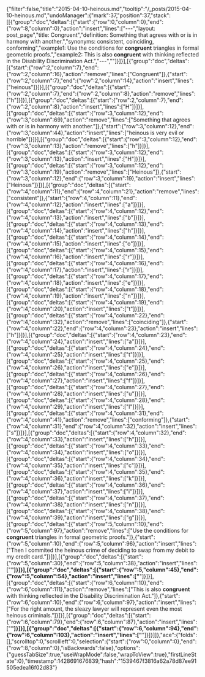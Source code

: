 {"filter":false,"title":"2015-04-10-heinous.md","tooltip":"/_posts/2015-04-10-heinous.md","undoManager":{"mark":37,"position":37,"stack":[[{"group":"doc","deltas":[{"start":{"row":0,"column":0},"end":{"row":8,"column":0},"action":"insert","lines":["---","layout: post_page","title: Congruent","definition: Something that agrees with or is in harmony with another.","synonyms:  consistent, coinciding, conforming","example1: Use the conditions for <strong>congruent</strong> triangles in formal geometric proofs.","example2: This is also <strong>congruent</strong> with thinking reflected in the Disability Discrimination Act.","---",""]}]}],[{"group":"doc","deltas":[{"start":{"row":2,"column":7},"end":{"row":2,"column":16},"action":"remove","lines":["Congruent"]},{"start":{"row":2,"column":7},"end":{"row":2,"column":14},"action":"insert","lines":["heinous"]}]}],[{"group":"doc","deltas":[{"start":{"row":2,"column":7},"end":{"row":2,"column":8},"action":"remove","lines":["h"]}]}],[{"group":"doc","deltas":[{"start":{"row":2,"column":7},"end":{"row":2,"column":8},"action":"insert","lines":["H"]}]}],[{"group":"doc","deltas":[{"start":{"row":3,"column":12},"end":{"row":3,"column":69},"action":"remove","lines":["Something that agrees with or is in harmony with another."]},{"start":{"row":3,"column":12},"end":{"row":3,"column":44},"action":"insert","lines":["heinous is very evil or horrible"]}]}],[{"group":"doc","deltas":[{"start":{"row":3,"column":12},"end":{"row":3,"column":13},"action":"remove","lines":["h"]}]}],[{"group":"doc","deltas":[{"start":{"row":3,"column":12},"end":{"row":3,"column":13},"action":"insert","lines":["H"]}]}],[{"group":"doc","deltas":[{"start":{"row":3,"column":12},"end":{"row":3,"column":19},"action":"remove","lines":["Heinous"]},{"start":{"row":3,"column":12},"end":{"row":3,"column":19},"action":"insert","lines":["Heinous"]}]}],[{"group":"doc","deltas":[{"start":{"row":4,"column":11},"end":{"row":4,"column":21},"action":"remove","lines":["consistent"]},{"start":{"row":4,"column":11},"end":{"row":4,"column":12},"action":"insert","lines":["a"]}]}],[{"group":"doc","deltas":[{"start":{"row":4,"column":12},"end":{"row":4,"column":13},"action":"insert","lines":["b"]}]}],[{"group":"doc","deltas":[{"start":{"row":4,"column":13},"end":{"row":4,"column":14},"action":"insert","lines":["h"]}]}],[{"group":"doc","deltas":[{"start":{"row":4,"column":14},"end":{"row":4,"column":15},"action":"insert","lines":["o"]}]}],[{"group":"doc","deltas":[{"start":{"row":4,"column":15},"end":{"row":4,"column":16},"action":"insert","lines":["r"]}]}],[{"group":"doc","deltas":[{"start":{"row":4,"column":16},"end":{"row":4,"column":17},"action":"insert","lines":["r"]}]}],[{"group":"doc","deltas":[{"start":{"row":4,"column":17},"end":{"row":4,"column":18},"action":"insert","lines":["e"]}]}],[{"group":"doc","deltas":[{"start":{"row":4,"column":18},"end":{"row":4,"column":19},"action":"insert","lines":["n"]}]}],[{"group":"doc","deltas":[{"start":{"row":4,"column":19},"end":{"row":4,"column":20},"action":"insert","lines":["t"]}]}],[{"group":"doc","deltas":[{"start":{"row":4,"column":22},"end":{"row":4,"column":32},"action":"remove","lines":["coinciding"]},{"start":{"row":4,"column":22},"end":{"row":4,"column":23},"action":"insert","lines":["h"]}]}],[{"group":"doc","deltas":[{"start":{"row":4,"column":23},"end":{"row":4,"column":24},"action":"insert","lines":["a"]}]}],[{"group":"doc","deltas":[{"start":{"row":4,"column":24},"end":{"row":4,"column":25},"action":"insert","lines":["t"]}]}],[{"group":"doc","deltas":[{"start":{"row":4,"column":25},"end":{"row":4,"column":26},"action":"insert","lines":["e"]}]}],[{"group":"doc","deltas":[{"start":{"row":4,"column":26},"end":{"row":4,"column":27},"action":"insert","lines":["f"]}]}],[{"group":"doc","deltas":[{"start":{"row":4,"column":27},"end":{"row":4,"column":28},"action":"insert","lines":["u"]}]}],[{"group":"doc","deltas":[{"start":{"row":4,"column":28},"end":{"row":4,"column":29},"action":"insert","lines":["l"]}]}],[{"group":"doc","deltas":[{"start":{"row":4,"column":31},"end":{"row":4,"column":41},"action":"remove","lines":["conforming"]},{"start":{"row":4,"column":31},"end":{"row":4,"column":32},"action":"insert","lines":["s"]}]}],[{"group":"doc","deltas":[{"start":{"row":4,"column":32},"end":{"row":4,"column":33},"action":"insert","lines":["h"]}]}],[{"group":"doc","deltas":[{"start":{"row":4,"column":33},"end":{"row":4,"column":34},"action":"insert","lines":["o"]}]}],[{"group":"doc","deltas":[{"start":{"row":4,"column":34},"end":{"row":4,"column":35},"action":"insert","lines":["c"]}]}],[{"group":"doc","deltas":[{"start":{"row":4,"column":35},"end":{"row":4,"column":36},"action":"insert","lines":["k"]}]}],[{"group":"doc","deltas":[{"start":{"row":4,"column":36},"end":{"row":4,"column":37},"action":"insert","lines":["i"]}]}],[{"group":"doc","deltas":[{"start":{"row":4,"column":37},"end":{"row":4,"column":38},"action":"insert","lines":["n"]}]}],[{"group":"doc","deltas":[{"start":{"row":4,"column":38},"end":{"row":4,"column":39},"action":"insert","lines":["g"]}]}],[{"group":"doc","deltas":[{"start":{"row":5,"column":10},"end":{"row":5,"column":97},"action":"remove","lines":["Use the conditions for <strong>congruent</strong> triangles in formal geometric proofs."]},{"start":{"row":5,"column":10},"end":{"row":5,"column":96},"action":"insert","lines":["Then I commited the heinous crime of deciding to swap from my debit to my credit card."]}]}],[{"group":"doc","deltas":[{"start":{"row":5,"column":30},"end":{"row":5,"column":38},"action":"insert","lines":["<strong>"]}]}],[{"group":"doc","deltas":[{"start":{"row":5,"column":45},"end":{"row":5,"column":54},"action":"insert","lines":["</strong>"]}]}],[{"group":"doc","deltas":[{"start":{"row":6,"column":10},"end":{"row":6,"column":111},"action":"remove","lines":["This is also <strong>congruent</strong> with thinking reflected in the Disability Discrimination Act."]},{"start":{"row":6,"column":10},"end":{"row":6,"column":97},"action":"insert","lines":["For the right amount, the sleazy lawyer will represent even the most heinous criminals."]}]}],[{"group":"doc","deltas":[{"start":{"row":6,"column":79},"end":{"row":6,"column":87},"action":"insert","lines":["<strong>"]}]}],[{"group":"doc","deltas":[{"start":{"row":6,"column":94},"end":{"row":6,"column":103},"action":"insert","lines":["</strong>"]}]}]]},"ace":{"folds":[],"scrolltop":0,"scrollleft":0,"selection":{"start":{"row":0,"column":0},"end":{"row":8,"column":0},"isBackwards":false},"options":{"guessTabSize":true,"useWrapMode":false,"wrapToView":true},"firstLineState":0},"timestamp":1428691676839,"hash":"1539467f3816a62a78d87ee91505edea16f02d83"}